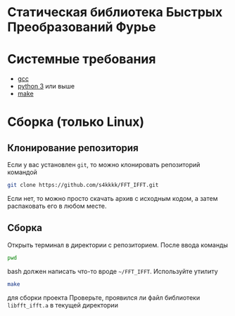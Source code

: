#   Статическая библиотека Быстрых Преобразований Фурье

# Системные требования
- [gcc](https://gcc.gnu.org/install/)
- [python 3](https://www.python.org/downloads/) или выше
- [make](https://www.gnu.org/software/make/)

# Сборка (только Linux)

## Клонирование репозитория
Если у вас установлен `git`, то можно клонировать репозиторий командой
```bash
git clone https://github.com/s4kkkk/FFT_IFFT.git
```
Если нет, то можно просто скачать архив с исходным кодом, а затем распаковать его в любом месте.

## Сборка
Открыть терминал в директории с репозиторием.
После ввода команды
```bash
pwd
```
bash должен написать что-то вроде `~/FFT_IFFT`.
Используйте утилиту
```bash
make
```
для сборки проекта
Проверьте, проявился ли файл библиотеки `libfft_ifft.a` в текущей директории
